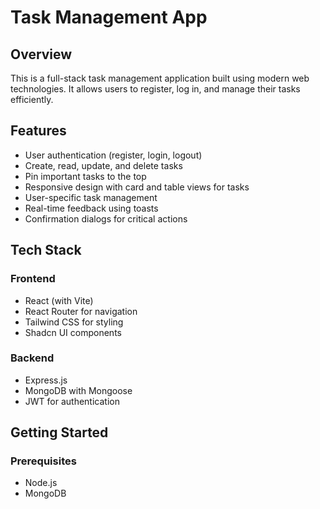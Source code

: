# Task Management App

## Overview

This is a full-stack task management application built using modern web technologies. It allows users to register, log in, and manage their tasks efficiently.

## Features

- User authentication (register, login, logout)
- Create, read, update, and delete tasks
- Pin important tasks to the top
- Responsive design with card and table views for tasks
- User-specific task management
- Real-time feedback using toasts
- Confirmation dialogs for critical actions

## Tech Stack

### Frontend
- React (with Vite)
- React Router for navigation
- Tailwind CSS for styling
- Shadcn UI components

### Backend
- Express.js
- MongoDB with Mongoose
- JWT for authentication

## Getting Started

### Prerequisites
- Node.js
- MongoDB

